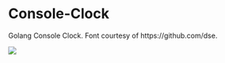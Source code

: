 # Console-Clock
<p>Golang Console Clock. Font courtesy of https://github.com/dse.</p>
<img src="https://i.vgy.me/TzaWb2.png"></img>